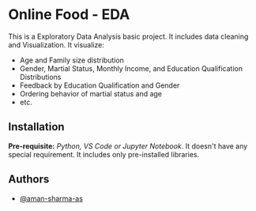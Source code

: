 
# Online Food - EDA

This is a Exploratory Data Analysis basic project. It includes data cleaning and Visualization.
It visualize:
- Age and Family size distribution
- Gender, Martial Status, Monthly Income, and Education Qualification Distributions
- Feedback by Education Qualification and Gender
- Ordering behavior of martial status and age
- etc.


## Installation
**Pre-requisite:** *Python, VS Code or Jupyter Notebook*.
It doesn't have any special requirement. It includes only pre-installed libraries.

## Authors

- [@aman-sharma-as](https://www.github.com/aman-sharma-as)
